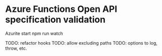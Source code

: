 # Azure Functions Open API specification validation

Azurite start
npm run watch

TODO: refactor hooks
TODO: allow excluding paths
TODO: options to log, throw, etc.
